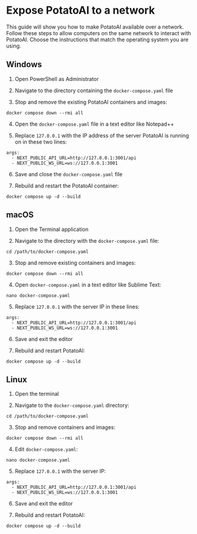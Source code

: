 # Expose PotatoAI to a network

This guide will show you how to make PotatoAI available over a network. Follow these steps to allow computers on the same network to interact with PotatoAI. Choose the instructions that match the operating system you are using.

## Windows

1. Open PowerShell as Administrator

2. Navigate to the directory containing the `docker-compose.yaml` file

3. Stop and remove the existing PotatoAI containers and images:

```
docker compose down --rmi all
```

4. Open the `docker-compose.yaml` file in a text editor like Notepad++

5. Replace `127.0.0.1` with the IP address of the server PotatoAI is running on in these two lines:

```
args:
  - NEXT_PUBLIC_API_URL=http://127.0.0.1:3001/api
  - NEXT_PUBLIC_WS_URL=ws://127.0.0.1:3001
```

6. Save and close the `docker-compose.yaml` file

7. Rebuild and restart the PotatoAI container:

```
docker compose up -d --build
```

## macOS

1. Open the Terminal application

2. Navigate to the directory with the `docker-compose.yaml` file:

```
cd /path/to/docker-compose.yaml
```

3. Stop and remove existing containers and images:

```
docker compose down --rmi all
```

4. Open `docker-compose.yaml` in a text editor like Sublime Text:

```
nano docker-compose.yaml
```

5. Replace `127.0.0.1` with the server IP in these lines:

```
args:
  - NEXT_PUBLIC_API_URL=http://127.0.0.1:3001/api
  - NEXT_PUBLIC_WS_URL=ws://127.0.0.1:3001
```

6. Save and exit the editor

7. Rebuild and restart PotatoAI:

```
docker compose up -d --build
```

## Linux

1. Open the terminal

2. Navigate to the `docker-compose.yaml` directory:

```
cd /path/to/docker-compose.yaml
```

3. Stop and remove containers and images:

```
docker compose down --rmi all
```

4. Edit `docker-compose.yaml`:

```
nano docker-compose.yaml
```

5. Replace `127.0.0.1` with the server IP:

```
args:
  - NEXT_PUBLIC_API_URL=http://127.0.0.1:3001/api
  - NEXT_PUBLIC_WS_URL=ws://127.0.0.1:3001
```

6. Save and exit the editor

7. Rebuild and restart PotatoAI:

```
docker compose up -d --build
```
